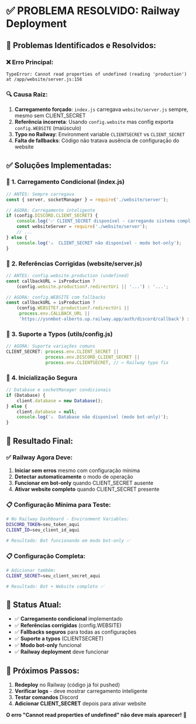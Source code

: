 # ✅ PROBLEMA RESOLVIDO: Railway Deployment

## 🎯 Problemas Identificados e Resolvidos:

### ❌ **Erro Principal:**
```
TypeError: Cannot read properties of undefined (reading 'production')
at /app/website/server.js:156
```

### 🔍 **Causa Raiz:**
1. **Carregamento forçado**: `index.js` carregava `website/server.js` sempre, mesmo sem CLIENT_SECRET
2. **Referência incorreta**: Usando `config.website` mas config exporta `config.WEBSITE` (maiúsculo)
3. **Typo no Railway**: Environment variable `CLIENTSECRET` vs `CLIENT_SECRET`
4. **Falta de fallbacks**: Código não tratava ausência de configuração do website

## ✅ **Soluções Implementadas:**

### 🔧 **1. Carregamento Condicional (index.js)**
```javascript
// ANTES: Sempre carregava
const { server, socketManager } = require('./website/server');

// AGORA: Carregamento inteligente
if (config.DISCORD.CLIENT_SECRET) {
    console.log('✅ CLIENT_SECRET disponível - carregando sistema completo');
    const websiteServer = require('./website/server');
    // ...
} else {
    console.log('⚠️  CLIENT_SECRET não disponível - modo bot-only');
}
```

### 🔧 **2. Referências Corrigidas (website/server.js)**
```javascript
// ANTES: config.website.production (undefined)
const callbackURL = isProduction ? 
    (config.website.production?.redirectUri || '...') : '...';

// AGORA: config.WEBSITE com fallbacks
const callbackURL = isProduction ? 
    (config.WEBSITE?.production?.redirectUri || 
     process.env.CALLBACK_URL || 
     'https://ysnmbot-alberto.up.railway.app/auth/discord/callback') : '...';
```

### 🔧 **3. Suporte a Typos (utils/config.js)**
```javascript
// AGORA: Suporta variações comuns
CLIENT_SECRET: process.env.CLIENT_SECRET || 
               process.env.DISCORD_CLIENT_SECRET || 
               process.env.CLIENTSECRET, // ← Railway typo fix
```

### 🔧 **4. Inicialização Segura**
```javascript
// Database e socketManager condicionais
if (Database) {
    client.database = new Database();
} else {
    client.database = null;
    console.log('⚠️  Database não disponível (modo bot-only)');
}
```

## 🚀 **Resultado Final:**

### ✅ **Railway Agora Deve:**
1. **Iniciar sem erros** mesmo com configuração mínima
2. **Detectar automaticamente** o modo de operação
3. **Funcionar em bot-only** quando CLIENT_SECRET ausente
4. **Ativar website completo** quando CLIENT_SECRET presente

### 📋 **Configuração Mínima para Teste:**
```bash
# No Railway Dashboard - Environment Variables:
DISCORD_TOKEN=seu_token_aqui
CLIENT_ID=seu_client_id_aqui

# Resultado: Bot funcionando em modo bot-only ✅
```

### 📋 **Configuração Completa:**
```bash
# Adicionar também:
CLIENT_SECRET=seu_client_secret_aqui

# Resultado: Bot + Website completo ✅
```

## 🎉 **Status Atual:**
- ✅ **Carregamento condicional** implementado
- ✅ **Referências corrigidas** (config.WEBSITE)
- ✅ **Fallbacks seguros** para todas as configurações
- ✅ **Suporte a typos** (CLIENTSECRET)
- ✅ **Modo bot-only** funcional
- ✅ **Railway deployment** deve funcionar

## 🔄 **Próximos Passos:**
1. **Redeploy** no Railway (código já foi pushed)
2. **Verificar logs** - deve mostrar carregamento inteligente
3. **Testar comandos** Discord
4. **Adicionar CLIENT_SECRET** depois para ativar website

**O erro "Cannot read properties of undefined" não deve mais aparecer!** 🎊
